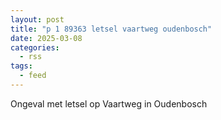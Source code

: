 ```yaml
---
layout: post
title: "p 1 89363 letsel vaartweg oudenbosch"
date: 2025-03-08
categories: 
  - rss
tags: 
  - feed
---
```


Ongeval met letsel op Vaartweg in Oudenbosch
